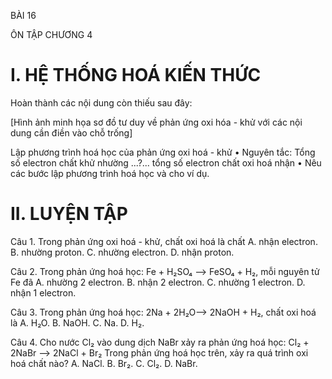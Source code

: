 BÀI 16

ÔN TẬP CHƯƠNG 4

# I. HỆ THỐNG HOÁ KIẾN THỨC

Hoàn thành các nội dung còn thiếu sau đây:

[Hình ảnh minh họa sơ đồ tư duy về phản ứng oxi hóa - khử với các nội dung cần điền vào chỗ trống]

Lập phương trình hoá học của phản ứng oxi hoá - khử
• Nguyên tắc:
Tổng số electron chất khử nhường ...?... tổng số electron chất oxi hoá nhận
• Nêu các bước lập phương trình hoá học và cho ví dụ.

# II. LUYỆN TẬP

Câu 1. Trong phản ứng oxi hoá - khử, chất oxi hoá là chất
A. nhận electron.        B. nhường proton.
C. nhường electron.     D. nhận proton.

Câu 2. Trong phản ứng hoá học: Fe + H₂SO₄ ——> FeSO₄ + H₂, mỗi nguyên tử Fe đã
A. nhường 2 electron.   B. nhận 2 electron.
C. nhường 1 electron.   D. nhận 1 electron.

Câu 3. Trong phản ứng hoá học: 2Na + 2H₂O——> 2NaOH + H₂, chất oxi hoá là
A. H₂O.     B. NaOH.     C. Na.     D. H₂.

Câu 4. Cho nước Cl₂ vào dung dịch NaBr xảy ra phản ứng hoá học:
Cl₂ + 2NaBr ——> 2NaCl + Br₂
Trong phản ứng hoá học trên, xảy ra quá trình oxi hoá chất nào?
A. NaCl.    B. Br₂.    C. Cl₂.    D. NaBr.